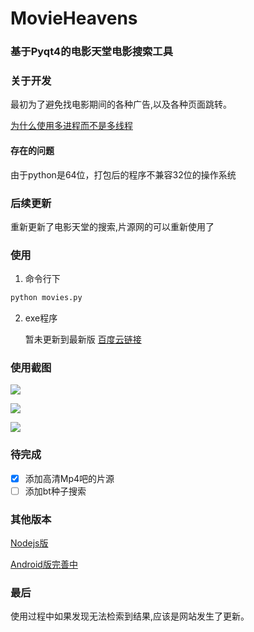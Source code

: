 # MovieHeavens
### 基于Pyqt4的电影天堂电影搜索工具

### 关于开发
最初为了避免找电影期间的各种广告,以及各种页面跳转。<p>
[为什么使用多进程而不是多线程](http://www.360doc.com/content/16/0415/17/1317564_550896090.shtml)

#### 存在的问题
由于python是64位，打包后的程序不兼容32位的操作系统

### 后续更新
重新更新了电影天堂的搜索,片源网的可以重新使用了

### 使用
1. 命令行下
```python
python movies.py
```
2. exe程序 <p>暂未更新到最新版
[百度云链接](http://pan.baidu.com/s/1pLTJpkZ)

### 使用截图
![](http://ww3.sinaimg.cn/large/d9e82fa4jw1f7fhto35i1j20bp09ewh6.jpg) <p>
![](http://ww1.sinaimg.cn/large/d9e82fa4jw1f7fhu0fngnj20bp09eacs.jpg) <p>
![](http://ww2.sinaimg.cn/large/d9e82fa4jw1f7fhu8rpboj20bp09e76s.jpg) 

### 待完成
- [x] 添加高清Mp4吧的片源
- [ ] 添加bt种子搜索

### 其他版本
[Nodejs版](https://github.com/lt94/Electron-Practice/tree/master/MovieHeavens)<p>
[Android版完善中](https://github.com/lt94/Android/tree/master/SearchMovies)<p>
### 最后
使用过程中如果发现无法检索到结果,应该是网站发生了更新。<p>


